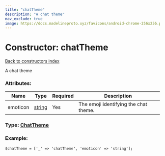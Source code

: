 ```yaml
---
title: "chatTheme"
description: "A chat theme"
nav_exclude: true
image: https://docs.madelineproto.xyz/favicons/android-chrome-256x256.png
---
```

# Constructor: chatTheme  
[Back to constructors index](/API_docs/constructors/index.html)



A chat theme

### Attributes:

| Name     |    Type       | Required | Description |
|----------|---------------|----------|-------------|
|emoticon|[string](/API_docs/types/string.html) | Yes|The emoji identifying the chat theme.|



### Type: [ChatTheme](/API_docs/types/ChatTheme.html)


### Example:

```
$chatTheme = ['_' => 'chatTheme', 'emoticon' => 'string'];
```  
